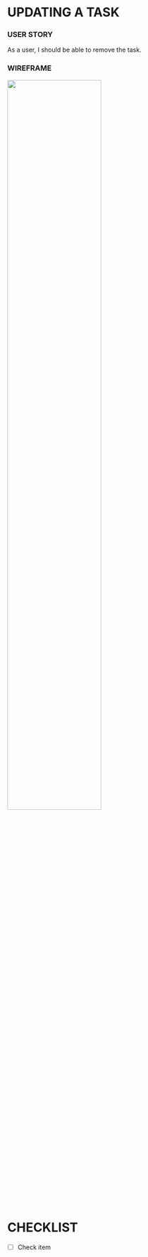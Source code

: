 # UPDATING A TASK

### USER STORY

As a user, I should be able to remove the task.

### WIREFRAME

<img src="https://user-images.githubusercontent.com/80547490/223042872-9acf730a-c52f-480d-8274-17000f485a91.png" width=65% high=65%>

# CHECKLIST

- [ ] Check item 

<br><br><br>
